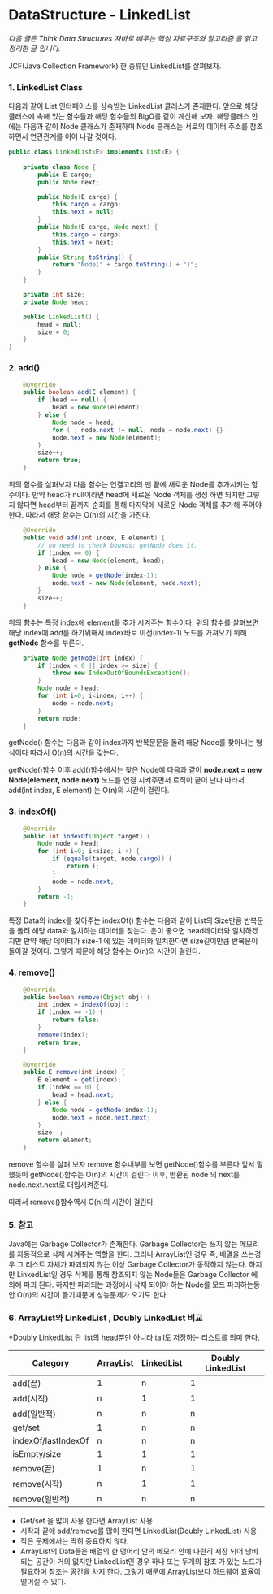 # DataStructure - LinkedList

*다음 글은 Think Data Structures 자바로 배우는 핵심 자료구조와 알고리즘 을 읽고 정리한 글 입니다.*

JCF(Java Collection Framework) 한 종류인 LinkedList를 살펴보자.

### 1. LinkedList Class

다음과 같이 List 인터페이스를 상속받는 LinkedList 클래스가 존재한다. 앞으로 해당 클래스에 속해 있는 함수들과 해당 함수들의 BigO를 같이 계산해 보자. 해당클래스 안에는 다음과 같이 Node 클래스가 존재하며 Node 클래스는 서로의 데이터 주소를 참조하면서 연관관계를 이어 나갈 것이다.

```java 
public class LinkedList<E> implements List<E> {
  
	private class Node {
		public E cargo;
		public Node next;

		public Node(E cargo) {
			this.cargo = cargo;
			this.next = null;
		}
		public Node(E cargo, Node next) {
			this.cargo = cargo;
			this.next = next;
		}
		public String toString() {
			return "Node(" + cargo.toString() + ")";
		}
	}

	private int size;            
	private Node head;         

	public LinkedList() {
		head = null;
		size = 0;
	}
}
```

### 2. add()

```Java 
	@Override
	public boolean add(E element) {
		if (head == null) {
			head = new Node(element);
		} else {
			Node node = head;
			for ( ; node.next != null; node = node.next) {}
			node.next = new Node(element);
		}
		size++;
		return true;
	}
```

위의 함수를 살펴보자 다음 함수는 연결고리의 맨 끝에 새로운 Node를 추가시키는 함수이다. 만약 head가 null이라면 head에 새로운 Node 객체를 생성 하면 되지만 그렇지 않다면 head부터 끝까지 순회를 통해 마지막에 새로운 Node 객체를 추가해 주어야 한다. 따라서 해당 함수는 O(n)의 시간을 가진다.

```Java 
	@Override
	public void add(int index, E element) {
		// no need to check bounds; getNode does it.
		if (index == 0) {
			head = new Node(element, head);
		} else {
			Node node = getNode(index-1);
			node.next = new Node(element, node.next);
		}
		size++;
	}
```

위의 함수는 특정 index에 element를 추가 시켜주는 함수이다. 위의 함수를 살펴보면 해당 index에 add를 하기위해서 index바로 이전(index-1) 노드를 가져오기 위해 **getNode** 함수를 부른다. 

```java 
	private Node getNode(int index) {
		if (index < 0 || index >= size) {
			throw new IndexOutOfBoundsException();
		}
		Node node = head;
		for (int i=0; i<index; i++) {
			node = node.next;
		}
		return node;
	}
```

getNode() 함수는 다음과 같이 index까지 반복문문을 돌려 해당 Node를 찾아내는 형식이다 따라서 O(n)의 시간을 갖는다.



getNode()함수 이후 add()함수에서는 찾은 Node에 다음과 같이 **node.next = new Node(element, node.next)** 노드를 연결 시켜주면서 로직이 끝이 난다 따라서 add(int index, E element) 는 O(n)의 시간이 걸린다.

### 3. indexOf()

```java 
	@Override
	public int indexOf(Object target) {
		Node node = head;
		for (int i=0; i<size; i++) {
			if (equals(target, node.cargo)) {
				return i;
			}
			node = node.next;
		}
		return -1;
	}
```

특정 Data의 index를 찾아주는 indexOf() 함수는 다음과 같이 List의 Size만큼 반복문을 돌려 해당 data와 일치하는 데이터를 찾는다. 운이 좋으면 head데이터와 일치하겠지만 만약 해당 데이터가 size-1 에 있는 데이터와 일치한다면 size길이만큼 반복문이 돌아갈 것이다. 그렇기 때문에 해당 함수는 O(n)의 시간이 걸린다.

### 4. remove()

```java 
	@Override
	public boolean remove(Object obj) {
		int index = indexOf(obj);
		if (index == -1) {
			return false;
		}
		remove(index);
		return true;
	}

	@Override
	public E remove(int index) {
		E element = get(index);
		if (index == 0) {
			head = head.next;
		} else {
			Node node = getNode(index-1);
			node.next = node.next.next;
		}
		size--;
		return element;
	}
```

remove 함수를 살펴 보자 remove 함수내부를 보면 getNode()함수를 부른다 앞서 말했듯이 getNode()함수는 O(n)의 시간이 걸린다 이후, 반환된 node 의 next를 node.next.next로 대입시켜준다. 

따라서 remove()함수역시 O(n)의 시간이 걸린다



### 5. 참고 

Java에는 Garbage Collector가 존재한다. Garbage Collector는 쓰지 않는 메모리를 자동적으로 삭제 시켜주는 역할을 한다. 그러나 ArrayList인 경우 즉, 배열을 쓰는경우 그 리스트 자체가 파괴되지 않는 이상 Garbage Collector가 동작하지 않는다. 하지만 LinkedList일 경우 삭제를 통해 참조되지 않는 Node들은 Garbage Collector 에 의해 파괴 된다. 하지만 파괴되는 과정에서 삭제 되어야 하는 Node를 모드 파괴하는동안 O(n)의 시간이 들기때문에 성능문제가 오기도 한다.



### 6. ArrayList와 LinkedList , Doubly LinkedList 비교 

*Doubly LinkedList 란 list의 head뿐만 아니라 tail도 저장하는 리스트를 의미 한다.

| Category            | ArrayList | LinkedList | Doubly LinkedList |
| ------------------- | --------- | ---------- | ----------------- |
| add(끝)             | 1         | n          | 1                 |
| add(시작)           | n         | 1          | 1                 |
| add(일반적)         | n         | n          | n                 |
| get/set             | 1         | n          | n                 |
| indexOf/lastIndexOf | n         | n          | n                 |
| isEmpty/size        | 1         | 1          | 1                 |
| remove(끝)          | 1         | n          | 1                 |
| remove(시작)        | n         | 1          | 1                 |
| remove(일반적)      | n         | n          | n                 |

- Get/set 을 많이 사용 한다면 ArrayList 사용
- 시작과 끝에 add/remove를 많이 한다면 LinkedList(Doubly LinkedList) 사용
- 작은 문제에서는 딱히 중요하지 않다.
- ArrayList의 Data들은 배열의 한 덩어리 안의 메모리 안에 나란히 저장 되어 낭비되는 공간이 거의 없지만 LinkedList인 경우 하나 또는 두개의 참조 가 있는 노드가 필요하며 참조는 공간을 차지 한다. 그렇기 때문에 ArrayList보다 하드웨어 효율이 떨어질 수 있다.